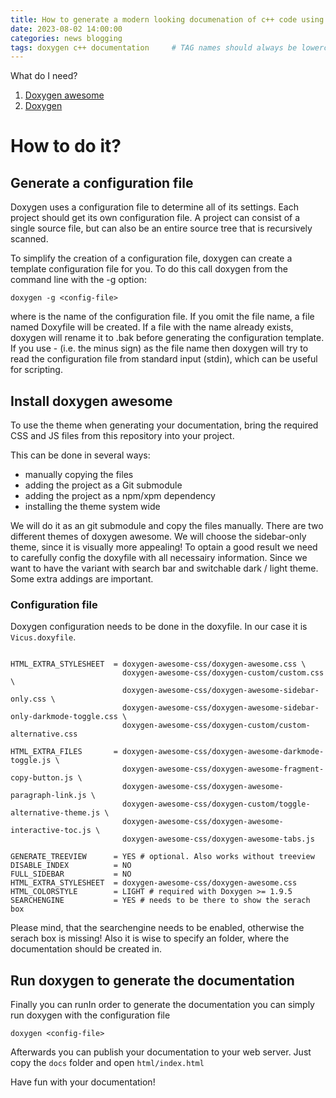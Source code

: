 ```yaml
---
title: How to generate a modern looking documenation of c++ code using doxygen and doxygen awsome
date: 2023-08-02 14:00:00 
categories: news blogging 
tags: doxygen c++ documentation     # TAG names should always be lowercase
---
```


What do I need?
1. [Doxygen awesome](https://jothepro.github.io/doxygen-awesome-css/)
2. [Doxygen](https://www.doxygen.nl/index.html)

# How to do it?

## Generate a configuration file

Doxygen uses a configuration file to determine all of its settings. Each project should get its own configuration file. A project can consist of a single source file, but can also be an entire source tree that is recursively scanned.

To simplify the creation of a configuration file, doxygen can create a template configuration file for you. To do this call doxygen from the command line with the -g option:

```shell
doxygen -g <config-file>
```

where <config-file> is the name of the configuration file. If you omit the file name, a file named Doxyfile will be created. If a file with the name <config-file> already exists, doxygen will rename it to <config-file>.bak before generating the configuration template. If you use - (i.e. the minus sign) as the file name then doxygen will try to read the configuration file from standard input (stdin), which can be useful for scripting.

## Install doxygen awesome

To use the theme when generating your documentation, bring the required CSS and JS files from this repository into your project.

This can be done in several ways:
- manually copying the files
- adding the project as a Git submodule
- adding the project as a npm/xpm dependency
- installing the theme system wide

We will do it as an git submodule and copy the files manually. There are two different themes of doxygen awesome. We will choose the sidebar-only theme, since it is visually more appealing! To optain a good result we need to carefully config the doxyfile with all necessairy information. Since we want to have the variant with search bar and switchable dark / light theme. Some extra addings are important. 

### Configuration file

Doxygen configuration needs to be done in the doxyfile. In our case it is `Vicus.doxyfile`.

```

HTML_EXTRA_STYLESHEET  = doxygen-awesome-css/doxygen-awesome.css \
                         doxygen-awesome-css/doxygen-custom/custom.css \
                         doxygen-awesome-css/doxygen-awesome-sidebar-only.css \
                         doxygen-awesome-css/doxygen-awesome-sidebar-only-darkmode-toggle.css \
                         doxygen-awesome-css/doxygen-custom/custom-alternative.css

HTML_EXTRA_FILES       = doxygen-awesome-css/doxygen-awesome-darkmode-toggle.js \
                         doxygen-awesome-css/doxygen-awesome-fragment-copy-button.js \
                         doxygen-awesome-css/doxygen-awesome-paragraph-link.js \
                         doxygen-awesome-css/doxygen-custom/toggle-alternative-theme.js \
                         doxygen-awesome-css/doxygen-awesome-interactive-toc.js \
                         doxygen-awesome-css/doxygen-awesome-tabs.js

GENERATE_TREEVIEW      = YES # optional. Also works without treeview
DISABLE_INDEX          = NO
FULL_SIDEBAR           = NO
HTML_EXTRA_STYLESHEET  = doxygen-awesome-css/doxygen-awesome.css
HTML_COLORSTYLE        = LIGHT # required with Doxygen >= 1.9.5
SEARCHENGINE           = YES # needs to be there to show the serach box

```

Please mind, that the searchengine needs to be enabled, otherwise the serach box is missing! Also it is wise to specify an folder, where the documentation should be created in.

## Run doxygen to generate the documentation

Finally you can runIn order to generate the documentation you can simply run doxygen with the configuration file

```shell
doxygen <config-file>
```

Afterwards you can publish your documentation to your web server. Just copy the `docs` folder and open `html/index.html`

Have fun with your documentation!